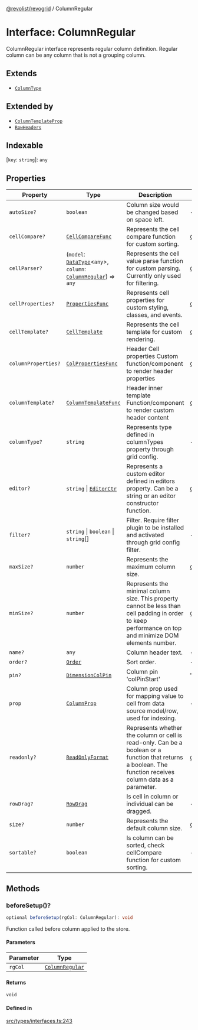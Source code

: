 [@revolist/revogrid](README.md) / ColumnRegular

# Interface: ColumnRegular

ColumnRegular interface represents regular column definition.
Regular column can be any column that is not a grouping column.

## Extends

- [`ColumnType`](Interface.ColumnType.md)

## Extended by

- [`ColumnTemplateProp`](Interface.ColumnTemplateProp.md)
- [`RowHeaders`](Interface.RowHeaders.md)

## Indexable

 \[`key`: `string`\]: `any`

## Properties

| Property | Type | Description | Inherited from | Defined in |
| ------ | ------ | ------ | ------ | ------ |
| `autoSize?` | `boolean` | Column size would be changed based on space left. | - | [src/types/interfaces.ts:219](https://github.com/revolist/revogrid/blob/13653d8ee505d63a363463d1b61354eec56320a1/src/types/interfaces.ts#L219) |
| `cellCompare?` | [`CellCompareFunc`](TypeAlias.CellCompareFunc.md) | Represents the cell compare function for custom sorting. | [`ColumnType`](Interface.ColumnType.md).`cellCompare` | [src/types/interfaces.ts:185](https://github.com/revolist/revogrid/blob/13653d8ee505d63a363463d1b61354eec56320a1/src/types/interfaces.ts#L185) |
| `cellParser?` | (`model`: [`DataType`](TypeAlias.DataType.md)\<`any`\>, `column`: [`ColumnRegular`](Interface.ColumnRegular.md)) => `any` | Represents the cell value parse function for custom parsing. Currently only used for filtering. | [`ColumnType`](Interface.ColumnType.md).`cellParser` | [src/types/interfaces.ts:191](https://github.com/revolist/revogrid/blob/13653d8ee505d63a363463d1b61354eec56320a1/src/types/interfaces.ts#L191) |
| `cellProperties?` | [`PropertiesFunc`](TypeAlias.PropertiesFunc.md) | Represents cell properties for custom styling, classes, and events. | [`ColumnType`](Interface.ColumnType.md).`cellProperties` | [src/types/interfaces.ts:177](https://github.com/revolist/revogrid/blob/13653d8ee505d63a363463d1b61354eec56320a1/src/types/interfaces.ts#L177) |
| `cellTemplate?` | [`CellTemplate`](Interface.CellTemplate.md) | Represents the cell template for custom rendering. | [`ColumnType`](Interface.ColumnType.md).`cellTemplate` | [src/types/interfaces.ts:181](https://github.com/revolist/revogrid/blob/13653d8ee505d63a363463d1b61354eec56320a1/src/types/interfaces.ts#L181) |
| `columnProperties?` | [`ColPropertiesFunc`](TypeAlias.ColPropertiesFunc.md) | Header Cell properties Custom function/component to render header properties | [`ColumnType`](Interface.ColumnType.md).`columnProperties` | [src/types/interfaces.ts:120](https://github.com/revolist/revogrid/blob/13653d8ee505d63a363463d1b61354eec56320a1/src/types/interfaces.ts#L120) |
| `columnTemplate?` | [`ColumnTemplateFunc`](TypeAlias.ColumnTemplateFunc.md) | Header inner template Function/component to render custom header content | [`ColumnType`](Interface.ColumnType.md).`columnTemplate` | [src/types/interfaces.ts:115](https://github.com/revolist/revogrid/blob/13653d8ee505d63a363463d1b61354eec56320a1/src/types/interfaces.ts#L115) |
| `columnType?` | `string` | Represents type defined in columnTypes property through grid config. | - | [src/types/interfaces.ts:239](https://github.com/revolist/revogrid/blob/13653d8ee505d63a363463d1b61354eec56320a1/src/types/interfaces.ts#L239) |
| `editor?` | `string` \| [`EditorCtr`](TypeAlias.EditorCtr.md) | Represents a custom editor defined in editors property. Can be a string or an editor constructor function. | [`ColumnType`](Interface.ColumnType.md).`editor` | [src/types/interfaces.ts:173](https://github.com/revolist/revogrid/blob/13653d8ee505d63a363463d1b61354eec56320a1/src/types/interfaces.ts#L173) |
| `filter?` | `string` \| `boolean` \| `string`[] | Filter. Require filter plugin to be installed and activated through grid config filter. | - | [src/types/interfaces.ts:223](https://github.com/revolist/revogrid/blob/13653d8ee505d63a363463d1b61354eec56320a1/src/types/interfaces.ts#L223) |
| `maxSize?` | `number` | Represents the maximum column size. | [`ColumnType`](Interface.ColumnType.md).`maxSize` | [src/types/interfaces.ts:168](https://github.com/revolist/revogrid/blob/13653d8ee505d63a363463d1b61354eec56320a1/src/types/interfaces.ts#L168) |
| `minSize?` | `number` | Represents the minimal column size. This property cannot be less than cell padding in order to keep performance on top and minimize DOM elements number. | [`ColumnType`](Interface.ColumnType.md).`minSize` | [src/types/interfaces.ts:164](https://github.com/revolist/revogrid/blob/13653d8ee505d63a363463d1b61354eec56320a1/src/types/interfaces.ts#L164) |
| `name?` | `any` | Column header text. | - | [src/types/interfaces.ts:215](https://github.com/revolist/revogrid/blob/13653d8ee505d63a363463d1b61354eec56320a1/src/types/interfaces.ts#L215) |
| `order?` | [`Order`](TypeAlias.Order.md) | Sort order. | - | [src/types/interfaces.ts:231](https://github.com/revolist/revogrid/blob/13653d8ee505d63a363463d1b61354eec56320a1/src/types/interfaces.ts#L231) |
| `pin?` | [`DimensionColPin`](TypeAlias.DimensionColPin.md) | Column pin 'colPinStart'|'colPinEnd'. | - | [src/types/interfaces.ts:211](https://github.com/revolist/revogrid/blob/13653d8ee505d63a363463d1b61354eec56320a1/src/types/interfaces.ts#L211) |
| `prop` | [`ColumnProp`](TypeAlias.ColumnProp.md) | Column prop used for mapping value to cell from data source model/row, used for indexing. | - | [src/types/interfaces.ts:207](https://github.com/revolist/revogrid/blob/13653d8ee505d63a363463d1b61354eec56320a1/src/types/interfaces.ts#L207) |
| `readonly?` | [`ReadOnlyFormat`](TypeAlias.ReadOnlyFormat.md) | Represents whether the column or cell is read-only. Can be a boolean or a function that returns a boolean. The function receives column data as a parameter. | [`ColumnType`](Interface.ColumnType.md).`readonly` | [src/types/interfaces.ts:154](https://github.com/revolist/revogrid/blob/13653d8ee505d63a363463d1b61354eec56320a1/src/types/interfaces.ts#L154) |
| `rowDrag?` | [`RowDrag`](TypeAlias.RowDrag.md) | Is cell in column or individual can be dragged. | - | [src/types/interfaces.ts:235](https://github.com/revolist/revogrid/blob/13653d8ee505d63a363463d1b61354eec56320a1/src/types/interfaces.ts#L235) |
| `size?` | `number` | Represents the default column size. | [`ColumnType`](Interface.ColumnType.md).`size` | [src/types/interfaces.ts:158](https://github.com/revolist/revogrid/blob/13653d8ee505d63a363463d1b61354eec56320a1/src/types/interfaces.ts#L158) |
| `sortable?` | `boolean` | Is column can be sorted, check cellCompare function for custom sorting. | - | [src/types/interfaces.ts:227](https://github.com/revolist/revogrid/blob/13653d8ee505d63a363463d1b61354eec56320a1/src/types/interfaces.ts#L227) |

## Methods

### beforeSetup()?

```ts
optional beforeSetup(rgCol: ColumnRegular): void
```

Function called before column applied to the store.

#### Parameters

| Parameter | Type |
| ------ | ------ |
| `rgCol` | [`ColumnRegular`](Interface.ColumnRegular.md) |

#### Returns

`void`

#### Defined in

[src/types/interfaces.ts:243](https://github.com/revolist/revogrid/blob/13653d8ee505d63a363463d1b61354eec56320a1/src/types/interfaces.ts#L243)
